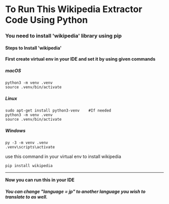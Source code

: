 # To Run This Wikipedia Extractor Code Using Python

### **You need to install 'wikipedia' library using pip**

#### Steps to Install 'wikipedia'



**First create virtual env in your IDE and set it by using given commands**

##### macOS 
```
python3 -m venv .venv
source .venv/bin/activate
```


##### Linux

```
sudo apt-get install python3-venv    #If needed
python3 -m venv .venv
source .venv/bin/activate
```

##### Windows
```
py -3 -m venv .venv
.venv\scripts\activate
```

use this command in your virtual env to install wikipedia

```
pip install wikipedia
```


-------
**Now you can run this in your IDE**

###### **You can change "language = jp" to another language you wish to translate to as well.**








<!-- Updated README links and corrected typos -->
<!-- Updated README links and corrected typos -->